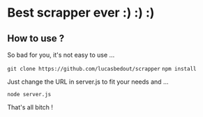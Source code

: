 # Best scrapper ever :) :) :) 

## How to use ?

So bad for you, it's not easy to use ...
  
  `git clone https://github.com/lucasbedout/scrapper`
  `npm install`
  
Just change the URL in server.js to fit your needs and ...

  `node server.js`
  
That's all bitch !
  
